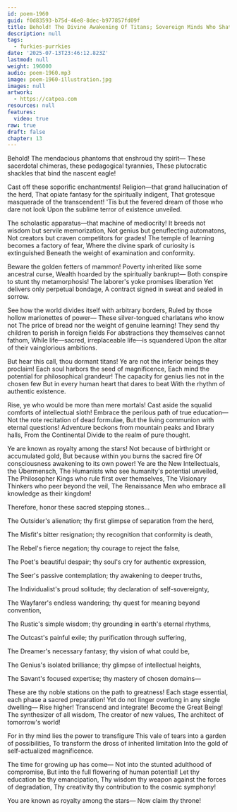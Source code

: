 ```yaml
---
id: poem-1960
guid: f0d83593-b75d-46e8-8dec-b977857fd09f
title: Behold! The Divine Awakening Of Titans; Sovereign Minds Who Shatter The Chains Of Mediocrity And Ascend As Philosopher Kings, Übermensch, Visionary Architects Of Tomorrow's World
description: null
tags:
  - furkies-purrkies
date: '2025-07-13T23:46:12.823Z'
lastmod: null
weight: 196000
audio: poem-1960.mp3
image: poem-1960-illustration.jpg
images: null
artwork:
  - https://catpea.com
resources: null
features:
  video: true
raw: true
draft: false
chapter: 13
---
```


Behold! The mendacious phantoms that enshroud thy spirit—
These sacerdotal chimeras, these pedagogical tyrannies,
These plutocratic shackles that bind the nascent eagle!

Cast off these soporific enchantments!
Religion—that grand hallucination of the herd,
That opiate fantasy for the spiritually indigent,
That grotesque masquerade of the transcendent!
'Tis but the fevered dream of those who dare not look
Upon the sublime terror of existence unveiled.

The scholastic apparatus—that machine of mediocrity!
It breeds not wisdom but servile memorization,
Not genius but genuflecting automatons,
Not creators but craven competitors for grades!
The temple of learning becomes a factory of fear,
Where the divine spark of curiosity is extinguished
Beneath the weight of examination and conformity.

Beware the golden fetters of mammon!
Poverty inherited like some ancestral curse,
Wealth hoarded by the spiritually bankrupt—
Both conspire to stunt thy metamorphosis!
The laborer's yoke promises liberation
Yet delivers only perpetual bondage,
A contract signed in sweat and sealed in sorrow.

See how the world divides itself with arbitrary borders,
Ruled by those hollow marionettes of power—
These silver-tongued charlatans who know not
The price of bread nor the weight of genuine learning!
They send thy children to perish in foreign fields
For abstractions they themselves cannot fathom,
While life—sacred, irreplaceable life—is squandered
Upon the altar of their vainglorious ambitions.

But hear this call, thou dormant titans!
Ye are not the inferior beings they proclaim!
Each soul harbors the seed of magnificence,
Each mind the potential for philosophical grandeur!
The capacity for genius lies not in the chosen few
But in every human heart that dares to beat
With the rhythm of authentic existence.

Rise, ye who would be more than mere mortals!
Cast aside the squalid comforts of intellectual sloth!
Embrace the perilous path of true education—
Not the rote recitation of dead formulae,
But the living communion with eternal questions!
Adventure beckons from mountain peaks and library halls,
From the Continental Divide to the realm of pure thought.

Ye are known as royalty among the stars!
Not because of birthright or accumulated gold,
But because within you burns the sacred fire
Of consciousness awakening to its own power!
Ye are the New Intellectuals, the Übermensch,
The Humanists who see humanity's potential unveiled,
The Philosopher Kings who rule first over themselves,
The Visionary Thinkers who peer beyond the veil,
The Renaissance Men who embrace all knowledge as their kingdom!

Therefore, honor these sacred stepping stones...

The Outsider's alienation;
thy first glimpse of separation from the herd,

The Misfit's bitter resignation;
thy recognition that conformity is death,

The Rebel's fierce negation;
thy courage to reject the false,

The Poet's beautiful despair;
thy soul's cry for authentic expression,

The Seer's passive contemplation;
thy awakening to deeper truths,

The Individualist's proud solitude;
thy declaration of self-sovereignty,

The Wayfarer's endless wandering;
thy quest for meaning beyond convention,

The Rustic's simple wisdom;
thy grounding in earth's eternal rhythms,

The Outcast's painful exile;
thy purification through suffering,

The Dreamer's necessary fantasy;
thy vision of what could be,

The Genius's isolated brilliance;
thy glimpse of intellectual heights,

The Savant's focused expertise;
thy mastery of chosen domains—


These are thy noble stations on the path to greatness!
Each stage essential, each phase a sacred preparation!
Yet do not linger overlong in any single dwelling—
Rise higher! Transcend and integrate! Become the Great Being!
The synthesizer of all wisdom,
The creator of new values,
The architect of tomorrow's world!

For in thy mind lies the power to transfigure
This vale of tears into a garden of possibilities,
To transform the dross of inherited limitation
Into the gold of self-actualized magnificence.

The time for growing up has come—
Not into the stunted adulthood of compromise,
But into the full flowering of human potential!
Let thy education be thy emancipation,
Thy wisdom thy weapon against the forces of degradation,
Thy creativity thy contribution to the cosmic symphony!

You are known as royalty among the stars—
Now claim thy throne!
